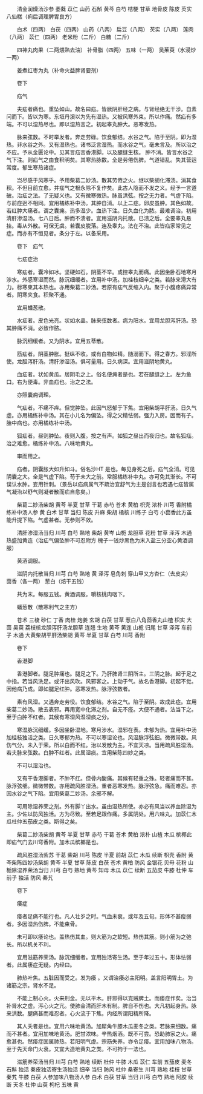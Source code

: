 <!-- { "loadSidebar": true } -->
　　清金润燥汤沙参 萎蕤 苡仁 山药 石斛 黄芩 白芍 桔梗 甘草 地骨皮 陈皮 芡实八仙糕（痢后调理脾胃良方）

　　白术（四两） 白茯（四两） 山药（八两） 扁豆（八两） 芡实（八两） 莲肉（八两） 苡仁（四两） 老米粉（二斤） 白糖（二斤）

　　四神丸肉果（二两煨熟去油） 补骨脂（四两） 五味（一两） 吴茱萸（水浸炒一两）

　　姜煮红枣为丸（补命火益脾肾要剂）

　　卷下

　　疝气

　　夫疝者痛也。重坠如山。故名曰疝。皆厥阴肝经之病。与肾经绝无干涉。自素问而下。皆以为寒。东垣丹溪以为先有湿热。又被风寒外束。所以作痛。然疝有多端。不可以湿热尽也。即以湿热言之。初起睾丸肿大。恶寒发热。

　　脉来弦数。不时举发者。奔走劳碌。饮食郁结。水谷之气。陷于至阴。即为湿热。非水谷之外。又有湿热也。诸书泛言湿热。而水谷之气。毫未言及。所以治之不应。予从金匮论中。见其言疝言香港脚。以及腿缝生核。 肿不消。皆言水谷之气下注。则疝气之由食积明矣。其寒热脉数。全是劳倦伤脾。气道错乱。失其营运常度。郁生寒热诸症。

　　岂尽感于风寒乎。予用柴葛二妙汤。散其劳倦之火。继以柴胡化滞汤。消其食积。不但目前立愈。并疝气之根永除不复作矣。此古人隐而不发之义。经予一言道破。治疝之法。了无疑义也。又有微寒微热。脉虽洪弦。按之无力者。气虚下陷。与前症迥不相同。宜用橘练补中汤。其肿自消。以上二症。卵皮虽肿。其色如故。若红肿大痛者。谓之囊痈。热多湿少。血热下注。日久血化为脓。最难调治。初用清肝渗湿汤。七八日后。肿而不溃者。宜用滋阴内托散。已溃之后。全要睾丸悬挂。毒从外散。可保无虞。若囊皮脱落。连及睾丸。法在不治。此皆疝家常见之症。而亦有不恒见者。条分于左。以备采用。

　　卷下　疝气

　　七疝症治

　　寒疝者。囊冷如冰。坚硬如石。阴茎不举。或控睾丸而痛。此因坐卧石地寒月涉水。外感寒湿而然。脉沉细缓者。宜用补中汤。加桂枝细辛之类。若脉来滑大有力。标寒束其本热也。亦用柴葛二妙汤。若原有疝气反缩入内。聚于小腹疼痛异常者。阴寒夹食。积聚不通。

　　宜用蟠葱散。

　　水疝者。皮色光亮。状如水晶。脉来弦数者。病为阳水。宜用龙胆泻肝汤。恐其肿痛不消。必致作脓。

　　脉沉细缓者。又为阴水。宜用五苓散。

　　筋疝者。阴茎肿胀。挺纵不收。或有白物如精。随溺而下。得之春方。邪淫所使。龙胆泻肝汤。清肝渗湿汤。俱可量用。日久病深。宜用滋阴地黄丸。

　　血疝者。状如黄瓜。居阴毛之上。俗名便痈者是也。若在腿缝之上。左为鱼口。右为便毒。非血疝也。治之之法。

　　亦照囊痈调理。

　　气疝者。不痛不痒。但觉肿坠。此因气怒郁于下焦。宜用柴胡平肝汤。日久气虚。亦用橘练补中汤。其在小儿名为偏坠。得之父精怯弱。强力入房。因而有子。胎中病也。亦用橘练补中汤。

　　狐疝者。昼则肿坠。夜则入腹。按之有声。如狐之昼出而夜归也。故名狐疝。治之难愈。橘练补中汤。八味地黄丸。

　　审而用之。

　　疝者。阴囊胀大如升如斗。俗名沙HT 是也。每见身死之后。疝气全消。可见阴囊之大。全是气虚下陷。苟于未大之前。常服橘练补中丸。亦可免其渐长。不可误认水肿。妄用针刺。（景岳以疝病属气不疏治宜舒气为主是创言也若遇七疝皆属气凝治以舒气则凝者散而疝自愈矣。）

　　柴葛二妙汤柴胡 黄芩 半夏 甘草 干葛 赤芍 苍术 黄柏 枳壳 浓朴 川芎 香附橘练补中汤人参 黄 白术 甘草 当归 陈皮 升麻 柴胡 橘核 川练子 白芍 小茴香此方虽能升提下陷。气虚甚者。无参则不效。

　　清肝渗湿汤当归 川芎 白芍 熟地 柴胡 黄岑 山栀 龙胆草 花粉 甘草 泽泻 木通热盛加黄连（治疝气偏坠肿不可忍附方 槐子一钱炒黑色为末入盐三分空心黄酒调服）

　　黄酒调服。

　　滋阴内托散当归 川芎 白芍 熟地 黄 泽泻 皂角刺 穿山甲又方杏仁（去皮尖） 茴香（各一两） 葱白（焙干五钱）

　　共为末。每服五钱。黄酒调服。嚼核桃肉咽下。

　　蟠葱散（散寒利气之主方）

　　苍术 三棱 砂仁 丁香 肉桂 炮姜 玄胡 白茯 甘草 葱白八角茴香丸山楂 枳实 大茴 吴萸 荔枝核龙胆泻肝汤龙胆草 连翘 生地 黄芩 黄连 山栀 归尾 甘草 泽泻 车前子 木通 大黄柴胡平肝汤柴胡 黄芩 半夏 甘草 白芍 川芎 香附

　　卷下

　　香港脚

　　香港脚者。腿足肿痛也。腿足之下。乃肝脾肾三阴所主。三阴之脉。起于足之中指。若当风洗足。或汗出风吹。风邪客之。上动于气。故名香港脚。初起不觉。因他病乃成。即如腿足红肿。恶寒发热。脉浮弦数者。

　　素有风湿。又遇奔走劳役。饮食郁结。水谷之气。陷于至阴。故成此症。宜用柴葛二妙汤。散去表邪。再用宽中化滞之剂。自无不痊。大便不通者。法当下之。至于白肿不红者。其候有寒湿风湿湿痰之分。

　　寒湿脉沉细缓。多因坐卧湿地。寒月涉水。湿邪在表。未郁为热。宜用补中汤加桂枝独活之类。日久寒郁为热。不可以寒湿论也。风湿脉浮弦细。微微带数。风伤气分。未入于荣。所以白而不红。治以发散为主。不宜天凉。当用疏风胜湿汤。若夫脉来弦数。白肿不红者。此属湿痰。宜用柴陈四妙之类。

　　不可以湿治也。

　　又有干香港脚者。不肿不红。但骨内酸痛。其候有轻重之殊。轻者痛而不甚。脉浮弦细。微微带数。亦用疏风胜湿汤。重者恶寒发热。脉浮弦急。痛而难忍。亦因水谷之气下陷。宜用柴葛二妙汤。余邪不解。

　　可用除湿养荣之剂。外有脚丫出水。虽由湿热所使。亦必有风当以养血除湿为主。少佐以防风独活。方为尽致。至若足跟作痛。多属阴处。用六味丸。加苡仁木瓜杜仲五茄皮之类。斯得之矣。

　　柴葛二妙汤柴胡 黄芩 半夏 甘草 赤芍 干葛 苍术 黄柏 浓朴 山楂 木瓜 槟椰此即疝气门去川穹香附。加木瓜槟榔是也。

　　疏风胜湿汤紫苏 干葛 柴胡 川芎 陈皮 半夏 前胡 苡仁 木瓜 续断 枳壳 香附 黄芩柴陈四妙汤柴胡 黄芩 半夏 甘草 陈皮 白茯 苍术 黄柏 防风 金银花 贝母 花粉 山栀除湿养荣汤当归 川芎 白芍 熟地 黄芩 知母 木瓜 苡仁 续断 五茄皮 牛膝 杜仲 车前子 独活 防风 秦艽

　　卷下

　　痿症

　　痿者足痛不能行也。凡人壮岁之时。气血未衰。或年及五旬。形体不甚瘦弱者。多因湿热伤脾。不能束骨。

　　未可即以痿论也。盖热伤其血。则大筋为之软短。热伤其筋。则小筋为之弛长。所以机关不利。

　　宜用滋筋养荣汤。脉沉细缓者。宜用独活寄生汤。至于年过五十。形体怯弱者。此属痿症无疑。内经曰。

　　肺热叶焦。五脏因而受之。发为痿 。又谓治痿必主阳明。盖言阳明胃土。为诸筋之宗。肾水不足。

　　不能上制心火。火来刑金。无以平木。肝邪得以克贼脾土。而痿症作矣。治当补肾水之虚。泻心火之亢。使肺金清而肝木有制。脾自不伤也。大凡初起身热。脉来洪数。腿痛甚而难忍者。心火流于下焦。内经所谓阳精所降。

　　其人夭者是也。宜用六味地黄汤。加犀角牛膝木瓜麦冬之类。若脉来细数。痛而不甚者。宜用加味地黄汤。肥甘浓味。辛热烟酒。既不可尝。恐助肺家之火。痛愈甚也。然痿症固属肺热。若阳明气虚。宗筋失养。亦令足痿。宜用加味八物汤。至于先天命门火衰。又宜大造地黄丸之类。不可拘于一法也。

　　滋筋养荣汤当归 川芎 白芍 熟地 续断 杜仲 牛膝 木瓜 苡仁 车前 五茄皮 麦冬 石斛 独活 秦皮独活寄生汤独活 细辛 当归 防风 杜仲 桑寄生 川芎 熟地 桂枝 甘草 秦艽 牛膝 白茯 人参加味八物汤人参 白术 白茯 甘草 当归 川芎 白芍 熟地 阿胶 续断 天冬 杜仲 山萸 枸杞 五味 黄
